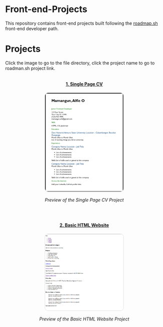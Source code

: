 # Front-end-Projects
This repository contains front-end projects built following the <a href="https://roadmap.sh/">roadmap.sh</a> front-end developer path.

# Projects
  Click the image to go to the file directory, click the project name to go to roadman.sh project link.
<div style="display: flex; flex-wrap: wrap; justify-content: center; gap: 30px;">

  <!-- 1. Single Page CV -->
  <div style="max-width: 500px; text-align: center;">
    <h4><a href="https://roadmap.sh/projects/single-page-cv">1. Single Page CV</a></h4>
      <a href="https://github.com/dokie-O/Front-end-Projects/tree/main/Front-end%20Projects/Single-Page%20CV">
        <img 
          src="https://github.com/dokie-O/Front-end-Projects/blob/2adc25449a0bea58384e7494b0deb4e4e8c72fb2/assets/Single-page-CV.png?raw=true" 
          alt="Preview of the Single Page CV Project" 
          width="50%" 
          style="border-radius: 10px; border: 1px solid #ddd;" />
      </a>
    <p><i>Preview of the Single Page CV Project</i></p>
  </div>

  <!-- 2. Basic HTML Website -->
  <div style="max-width: 500px; text-align: center;">
    <h4><a href="https://roadmap.sh/projects/basic-html-website">2. Basic HTML Website</a></h4>
      <a href="https://github.com/dokie-O/Front-end-Projects/tree/main/Front-end%20Projects/Basic%20HTML%20Website">
        <img 
          src="https://github.com/dokie-O/Front-end-Projects/blob/main/assets/Basic-html-website.png" 
          alt="Preview of the Basic HTML Website Project" 
          width="50%" 
          style="border-radius: 10px; border: 1px solid #ddd;" />
      </a>
    <p><i>Preview of the Basic HTML Website Project</i></p>
  </div>

</div>


